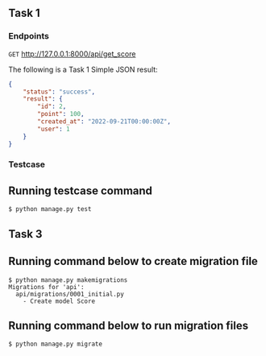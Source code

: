## Task 1

### Endpoints
<code>GET</code> http://127.0.0.1:8000/api/get_score

The following is a Task 1 Simple JSON result:
```JSON
{
    "status": "success",
    "result": {
        "id": 2,
        "point": 100,
        "created_at": "2022-09-21T00:00:00Z",
        "user": 1
    }
}
```

### Testcase

Running testcase command
--------------------------

```
$ python manage.py test
```

## Task 3

Running command below to create migration file
--------------------------

```
$ python manage.py makemigrations
Migrations for 'api':
  api/migrations/0001_initial.py
    - Create model Score
```

Running command below to run migration files
--------------------------

```
$ python manage.py migrate
```
